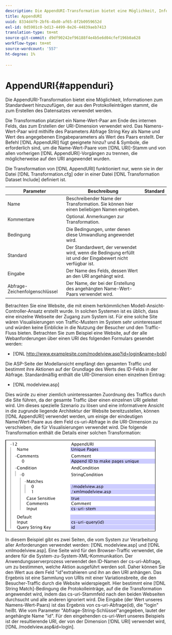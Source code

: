 ```yaml
---
description: Die AppendURI-Transformation bietet eine Möglichkeit, Informationen zum Standardwert hinzuzufügen, der aus den Protokolleinträgen stammt, die zum Erstellen des Datensatzes verwendet werden.
title: AppendURI
uuid: 8334d4f9-2bf6-4bd0-af65-8f2b0959652d
exl-id: 0d5901c0-bd13-4499-8e26-44839aeb7413
translation-type: tm+mt
source-git-commit: d9df90242ef96188f4e4b5e6d04cfef196b0a628
workflow-type: tm+mt
source-wordcount: '557'
ht-degree: 1%

---
```


# AppendURI{#appenduri}

Die AppendURI-Transformation bietet eine Möglichkeit, Informationen zum Standardwert hinzuzufügen, der aus den Protokolleinträgen stammt, die zum Erstellen des Datensatzes verwendet werden.

Die Transformation platziert ein Name-Wert-Paar am Ende des internen Felds, das zum Erstellen der URI-Dimension verwendet wird. Das Namens-Wert-Paar wird mithilfe des Parameters Abfrage String Key als Name und Wert des angegebenen Eingabeparameters als Wert des Paars erstellt. Der Befehl [!DNL AppendURI] fügt geeignete hinzu? und &amp; Symbole, die erforderlich sind, um die Name-Wert-Paare vom [!DNL URI]-Stamm und von allen vorherigen [!DNL AppendURI]-Vorgängen zu trennen, die möglicherweise auf den URI angewendet wurden.

Die Transformation von [!DNL AppendURI] funktioniert nur, wenn sie in der Datei [!DNL Transformation.cfg] oder in einer Datei [!DNL Transformation Dataset Include] definiert ist.

| Parameter | Beschreibung | Standard |
|---|---|---|
| Name | Beschreibender Name der Transformation. Sie können hier einen beliebigen Namen eingeben. |  |
| Kommentare | Optional. Anmerkungen zur Transformation. |  |
| Bedingung | Die Bedingungen, unter denen diese Umwandlung angewendet wird. |  |
| Standard | Der Standardwert, der verwendet wird, wenn die Bedingung erfüllt ist und der Eingabewert nicht verfügbar ist. |  |
| Eingabe | Der Name des Felds, dessen Wert an den URI angehängt wird. |  |
| Abfrage-Zeichenfolgenschlüssel | Der Name, der bei der Erstellung des angehängten Name-Wert-Paars verwendet wird. |  |

Betrachten Sie eine Website, die mit einem herkömmlichen Modell-Ansicht-Controller-Ansatz erstellt wurde. In solchen Systemen ist es üblich, dass eine einzelne Webseite der Zugang zum System ist. Für eine solche Site wären Visualisierungen von Traffic-Mustern im System sehr uninteressant und würden keine Einblicke in die Nutzung der Besucher und den Traffic-Fluss bieten. Betrachten Sie zum Beispiel eine Website, auf der alle Webanforderungen über einen URI des folgenden Formulars gesendet werden:

* [!DNL http://www.examplesite.com/modelview.asp?id=login&name=bob]

Die ASP-Seite der Modellansicht empfängt den gesamten Traffic und bestimmt ihre Aktionen auf der Grundlage des Werts des ID-Felds in der Abfrage. Standardmäßig enthält die URI-Dimension einen einzelnen Eintrag:

* [!DNL modelview.asp]

Dies würde zu einer ziemlich uninteressanten Zuordnung des Traffics durch die Site führen, da der gesamte Traffic über einen einzelnen URI geleitet wird. Um dieses spezielle Szenario zu lösen und eine informativere Ansicht in die zugrunde liegende Architektur der Website bereitzustellen, können [!DNL AppendURI] verwendet werden, um einige der eindeutigen Name/Wert-Paare aus dem Feld cs-uri-Abfrage in die URI-Dimension zu verschieben, die für Visualisierungen verwendet wird. Die folgende Transformation enthält die Details einer solchen Transformation:

![](assets/cfg_TransformationType_AppendURI.png)

In diesem Beispiel gibt es zwei Seiten, die vom System zur Verarbeitung aller Anforderungen verwendet werden: [!DNL modelview.asp] und [!DNL xmlmodelview.asp]. Eine Seite wird für den Browser-Traffic verwendet, die andere für die System-zu-System-XML-Kommunikation. Der Anwendungsserverprozess verwendet den ID-Namen der cs-uri-Abfrage, um zu bestimmen, welche Aktion ausgeführt werden soll. Daher können Sie den Wert aus dem Feld &quot;id&quot;extrahieren und ihn an den URI anhängen. Das Ergebnis ist eine Sammlung von URIs mit einer Variationsbreite, die den Besucher-Traffic durch die Website widerspiegelt. Hier bestimmt eine [!DNL String Match]-Bedingung die Protokolleinträge, auf die die Transformation angewendet wird, indem das cs-uri-Stammfeld nach den beiden Webseiten durchsucht und alle anderen ignoriert wird. Die Eingabe (der Wert unseres Namens-Wert-Paars) ist das Ergebnis von cs-uri-Abfrage(id), die &quot;login&quot; heißt. Wie vom Parameter &quot;Abfrage-String-Schlüssel&quot;angegeben, lautet der angehängte Name &quot;id&quot;. Für den eingehenden cs-uri-Wert unseres Beispiels ist der resultierende URI, der von der Dimension [!DNL URI] verwendet wird, [!DNL /modelview.asp&id=login].
